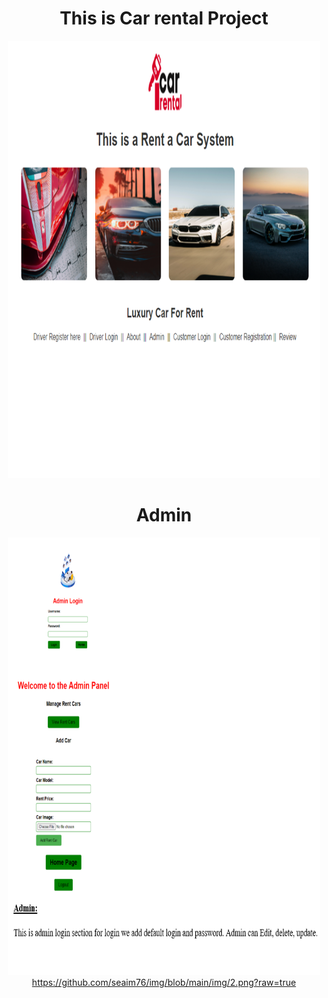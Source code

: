 <center>
<h1> This is Car rental Project  </h1>
  <a href="https://github.com/seaim76/img/blob/main/img/1.png"><img src="https://raw.githubusercontent.com/seaim76/img/main/img/1.png" alt="HTML tutorial" style="width:500px;height:700px;"></a>
  <h1>Admin</h1>
   <a href="https://github.com/seaim76/img/blob/main/img/1.png"><img src= "https://github.com/seaim76/img/blob/main/img/3.png?raw=true"style="width:500px;height:700px;></a>
 https://github.com/seaim76/img/blob/main/img/3.png

 https://github.com/seaim76/img/blob/main/img/2.png?raw=true

</center>
